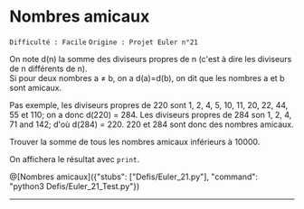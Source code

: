 # Nombres amicaux
`Difficulté : Facile`
`Origine : Projet Euler n°21`

On note d(n) la somme des diviseurs propres de n (c'est à dire les diviseurs de n différents de n).  
Si pour deux nombres a ≠ b, on a d(a)=d(b), on dit que les nombres a et b sont amicaux.

Pas exemple, les diviseurs propres de 220 sont 1, 2, 4, 5, 10, 11, 20, 22, 44, 55 et 110; on a donc d(220) = 284. Les diviseurs propres de 284 son 1, 2, 4, 71 and 142; d'où d(284) = 220. 220 et 284 sont donc des nombres amicaux.

Trouver la somme de tous les nombres amicaux inférieurs à 10000.

On affichera le résultat avec `print`.

@[Nombres amicaux]({"stubs": ["Defis/Euler_21.py"], "command": "python3 Defis/Euler_21_Test.py"})

---
